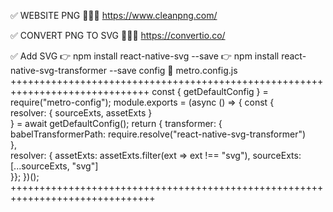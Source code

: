 ✅ WEBSITE PNG
📌📌📌 https://www.cleanpng.com/


✅ CONVERT PNG TO SVG 
📌📌📌 https://convertio.co/


✅ Add SVG 
      👉 npm install react-native-svg --save
      👉 npm install react-native-svg-transformer --save
      config
            🎊 metro.config.js 
            ++++++++++++++++++++++++++++++++++++++++++++++++++++++++++++++++++++++++++++++
            const { getDefaultConfig } = require("metro-config");
            module.exports = (async () => { 
                  const {  
                        resolver: { 
                              sourceExts, 
                              assetExts 
                        }  
                  } = await getDefaultConfig(); 
                  return {
                        transformer: {      
                              babelTransformerPath: require.resolve("react-native-svg-transformer")    
                        },    
                        resolver: {
                              assetExts: assetExts.filter(ext => ext !== "svg"),
                              sourceExts: [...sourceExts, "svg"]    
                        }};
            })();
            +++++++++++++++++++++++++++++++++++++++++++++++++++++++++++++++++++++++++++++++

